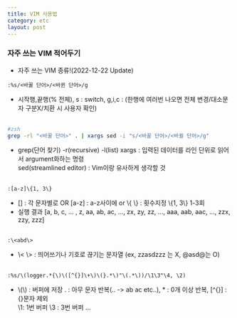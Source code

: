 ```yaml
---
title: VIM 사용법
category: etc
layout: post
---
```


### 자주 쓰는 VIM 적어두기

* 자주 쓰는 VIM 종류!(2022-12-22 Update)
```vi
:%s/<바꿀 단어>/<바뀐 단어>/g
```
* 시작행,끝행(% 전체), s : switch, g,i,c : (한행에 여러번 나오면 전체 변경/대소문자 구분X/치환 시 사용자 확인)
<br><br>
```zsh
#zsh
grep -rl "<바꿀 단어>" . | xargs sed -i "s/<바꿀 단어>/<바뀔 단어>/g"
```
* grep(단어 찾기) -r(recursive) -l(list) xargs : 입력된 데이터를 라인 단위로 읽어서 argument화하는 명령\
  sed(streamlined editor) : Vim이랑 유사하게 생각할 것
<br><br>
```vi
:[a-z]\{1, 3\}
```
* [] : 각 문자별로 OR [a-z] : a-z사이에 or \\{ \\} : 횟수지정 \\{1, 3\\} 1-3회
* 실행 결과 [a, b, c, ... , z, aa, ab, ac, ..., zx, zy, zz, ..., aaa, aab, aac, ..., zzx, zzy, zzz]
<br><br>
```vi
:\<abd\>
```
* \\< \\> : 띄어쓰기나 기호로 끊기는 문자열 (ex, zzasdzzz 는 X, @asd@는 O)
<br><br>
```vi
:%s/\(logger.*{\)\([^{}]\+\)\(}.*\)"\(.*\))/\1\3"\4, \2)
```
* \\(\\) : 버퍼에 저장 . : 아무 문자 반복(.. -> ab ac etc..), * : 0개 이상 반복, \[^{}\] : {}문자 제외\
  \1: 1번 버퍼 \3 : 3번 버퍼 ...

